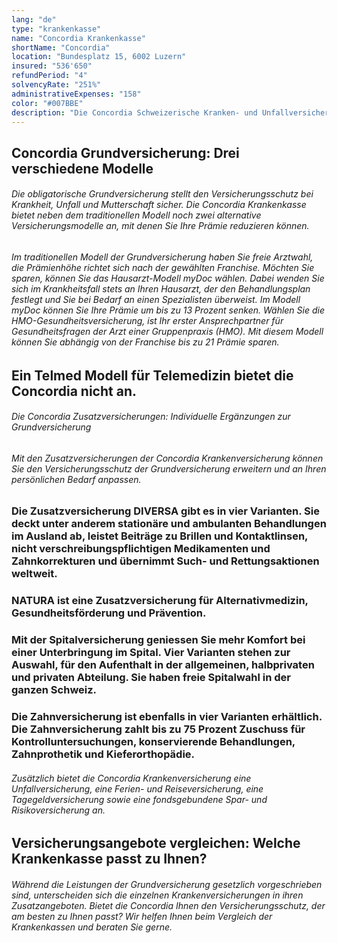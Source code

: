 ```yaml
---
lang: "de"
type: "krankenkasse"
name: "Concordia Krankenkasse"
shortName: "Concordia"
location: "Bundesplatz 15, 6002 Luzern"
insured: "536'650"
refundPeriod: "4"
solvencyRate: "251%"
administrativeExpenses: "158"
color: "#007BBE"
description: "Die Concordia Schweizerische Kranken- und Unfallversicherung hat ihren Sitz in Luzern. Das Unternehmen nahm seine Tätigkeit bereits im Jahr 1914 auf und konzentriert sich auf das Angebot von Krankenversicherungen und Unfallversicherungen. Rund 632'000 Privatpersonen haben eine Grundversicherung bei der Krankenversicherung abgeschlossen, der Umsatz lag im Jahr 2018 bei 2,8 Milliarden Schweizer Franken. Zusätzlich zur obligatorischen Grundversicherung bietet die Krankenkasse auch mehrere Zusatzversicherungen inklusive einer Zahnversicherung und einer Reise- und Fernversicherung an. Bei uns können Sie die Prämien vergleichen und direkt ein unverbindliches Angebot der Concordia anfordern."
---
```


## Concordia Grundversicherung: Drei verschiedene Modelle

###### Die obligatorische Grundversicherung stellt den Versicherungsschutz bei Krankheit, Unfall und Mutterschaft sicher. Die Concordia Krankenkasse bietet neben dem traditionellen Modell noch zwei alternative Versicherungsmodelle an, mit denen Sie Ihre Prämie reduzieren können.

###### Im traditionellen Modell der Grundversicherung haben Sie freie Arztwahl, die Prämienhöhe richtet sich nach der gewählten Franchise. Möchten Sie sparen, können Sie das Hausarzt-Modell myDoc wählen. Dabei wenden Sie sich im Krankheitsfall stets an Ihren Hausarzt, der den Behandlungsplan festlegt und Sie bei Bedarf an einen Spezialisten überweist. Im Modell myDoc können Sie Ihre Prämie um bis zu 13 Prozent senken. Wählen Sie die HMO-Gesundheitsversicherung, ist Ihr erster Ansprechpartner für Gesundheitsfragen der Arzt einer Gruppenpraxis (HMO). Mit diesem Modell können Sie abhängig von der Franchise bis zu 21 Prämie sparen.

## Ein Telmed Modell für Telemedizin bietet die Concordia nicht an.

###### Die Concordia Zusatzversicherungen: Individuelle Ergänzungen zur Grundversicherung

###### Mit den Zusatzversicherungen der Concordia Krankenversicherung können Sie den Versicherungsschutz der Grundversicherung erweitern und an Ihren persönlichen Bedarf anpassen.

### Die Zusatzversicherung DIVERSA gibt es in vier Varianten. Sie deckt unter anderem stationäre und ambulanten Behandlungen im Ausland ab, leistet Beiträge zu Brillen und Kontaktlinsen, nicht verschreibungspflichtigen Medikamenten und Zahnkorrekturen und übernimmt Such- und Rettungsaktionen weltweit.

### NATURA ist eine Zusatzversicherung für Alternativmedizin, Gesundheitsförderung und Prävention.

### Mit der Spitalversicherung geniessen Sie mehr Komfort bei einer Unterbringung im Spital. Vier Varianten stehen zur Auswahl, für den Aufenthalt in der allgemeinen, halbprivaten und privaten Abteilung. Sie haben freie Spitalwahl in der ganzen Schweiz.

### Die Zahnversicherung ist ebenfalls in vier Varianten erhältlich. Die Zahnversicherung zahlt bis zu 75 Prozent Zuschuss für Kontrolluntersuchungen, konservierende Behandlungen, Zahnprothetik und Kieferorthopädie.

###### Zusätzlich bietet die Concordia Krankenversicherung eine Unfallversicherung, eine Ferien- und Reiseversicherung, eine Tagegeldversicherung sowie eine fondsgebundene Spar- und Risikoversicherung an.

## Versicherungsangebote vergleichen: Welche Krankenkasse passt zu Ihnen?

###### Während die Leistungen der Grundversicherung gesetzlich vorgeschrieben sind, unterscheiden sich die einzelnen Krankenversicherungen in ihren Zusatzangeboten. Bietet die Concordia Ihnen den Versicherungsschutz, der am besten zu Ihnen passt? Wir helfen Ihnen beim Vergleich der Krankenkassen und beraten Sie gerne.
